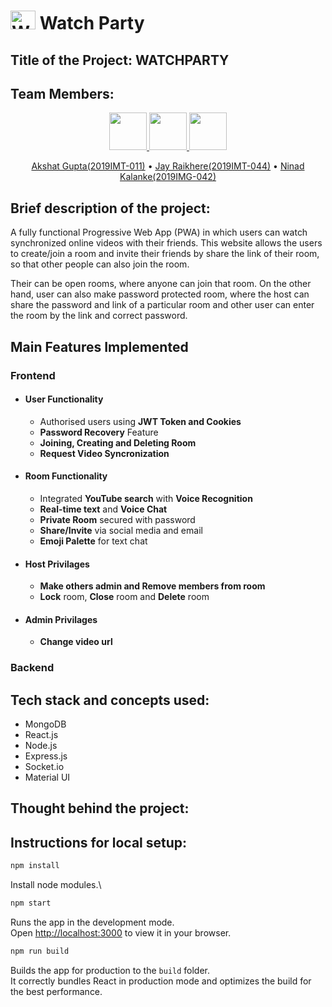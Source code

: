 <h1> <img alt="Website Logo" src="https://www.linkpicture.com/q/favicon_20.png" height="30px" width="40px"/> Watch Party </h1>

## Title of the Project: WATCHPARTY
## Team Members:

<p align="center">
<a href="https://github.com/akshat45">
	<img src="https://github.com/akshat45.png" width="60px">
</a>

<a href="https://github.com/jayraikhere">
	<img src="https://github.com/jayraikhere.png" width="60px">
</a>
<a href="https://github.com/ninad-0408/">
	<img src="https://github.com/ninad-0408.png" width="60px">
</a>
</p>
<p align="center">
		<a href="https://github.com/akshat45">Akshat Gupta(2019IMT-011)</a> •
		<a href="https://github.com/jayraikhere">Jay Raikhere(2019IMT-044)</a> •
     <a href="https://github.com/ninad-0408/">Ninad Kalanke(2019IMG-042)</a> 
</p>

## Brief description of the project:
A fully functional Progressive Web App (PWA) in which users can watch synchronized online videos with their friends. This website allows the users to create/join a room and invite their friends by share the link of their room, so that other people can also join the room.

Their can be open rooms, where anyone can join that room. On the other hand, user can also make password protected room, where the host can share the password and link of a particular room and other user can enter the room by the link and correct password.

## Main Features Implemented

### Frontend

- #### User Functionality
  - Authorised users using **JWT Token and Cookies**
  - **Password Recovery** Feature
  - **Joining, Creating and Deleting Room**
  - **Request Video Syncronization**
- #### Room Functionality
  - Integrated **YouTube search** with **Voice Recognition**
  - **Real-time text** and **Voice Chat**
  - **Private Room** secured with password
  - **Share/Invite** via social media and email
  - **Emoji Palette** for text chat
- #### Host Privilages
  - **Make others admin and Remove members from room**
  - **Lock** room, **Close** room and **Delete** room
- #### Admin Privilages
	- **Change video url**



### Backend

## Tech stack and concepts used:
- MongoDB
- React.js
- Node.js
- Express.js
- Socket.io
- Material UI

## Thought behind the project:

## Instructions for local setup:

```javascript
npm install
```

Install node modules.\

```javascript
npm start
```

Runs the app in the development mode.\
Open [http://localhost:3000](http://localhost:3000) to view it in your browser.

```javascript
npm run build
```

Builds the app for production to the `build` folder.\
It correctly bundles React in production mode and optimizes the build for the best performance.

<!-- ## Terminology:

The creater of the room is host and admin and other users in a room are members. The activity in a room is controlled by admins. The admin can make any members to admin and also have right to remove any member. The host can lock/unlock the room.

## Working:

- First, the user can login/signup to the website.
- Then he can create or join the room, a user can't join more than one room.
- Any of the admin can either paste the video link in the searchbar and send to all members.
- The admins have also facility to search YouTube videos by audio assistant or by writting some text in the searchbar.
- The users in a room can watch same online video syncronisely, and they can chat in the room.
- Any of the user can send audio message to all members.
- The host have access to close and delete the room. -->

